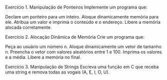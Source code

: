 Exercício 1. Manipulação de Ponteiros
Implemente um programa que:

Declare um ponteiro para um inteiro.
Aloque dinamicamente memória para ele.
Atribua um valor e imprima o conteúdo e o endereço.
Libere a memória alocada corretamente.

Exercício 2. Alocação Dinâmica de Memória
Crie um programa que:

Peça ao usuário um número n.
Aloque dinamicamente um vetor de tamanho n.
Preencha o vetor com valores aleatórios entre 1 e 100.
Imprima os valores e a média.
Libere a memória no final.

Exercício 3. Manipulação de Strings
Escreva uma função em C que receba uma string e remova todas as vogais (A, E, I, O, U).
